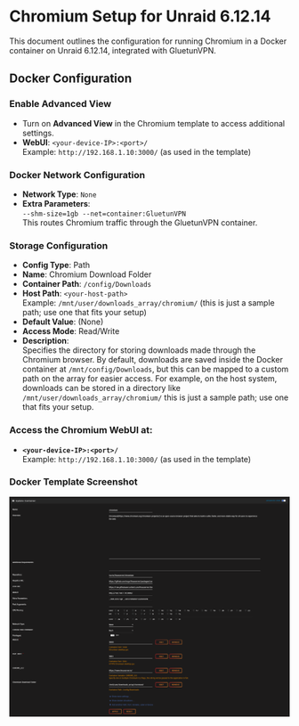 # Chromium Setup for Unraid 6.12.14

This document outlines the configuration for running Chromium in a Docker container on Unraid 6.12.14, integrated with GluetunVPN.

## Docker Configuration

### Enable Advanced View
- Turn on **Advanced View** in the Chromium template to access additional settings.
- **WebUI**: `<your-device-IP>:<port>/`  
  Example: `http://192.168.1.10:3000/` (as used in the template)

### Docker Network Configuration
- **Network Type**: `None`
- **Extra Parameters**:  
  `--shm-size=1gb --net=container:GluetunVPN`  
  This routes Chromium traffic through the GluetunVPN container.

### Storage Configuration
- **Config Type**: Path
- **Name**: Chromium Download Folder
- **Container Path**: `/config/Downloads`
- **Host Path**: `<your-host-path>`  
  Example: `/mnt/user/downloads_array/chromium/` (this is just a sample path; use one that fits your setup)
- **Default Value**: (None)
- **Access Mode**: Read/Write
- **Description**:  
  Specifies the directory for storing downloads made through the Chromium browser. By default, downloads are saved inside the Docker container at `/mnt/config/Downloads`, but this can be mapped to a custom path on the array for easier access. For example, on the host system, downloads can be stored in a directory like `/mnt/user/downloads_array/chromium/` this is just a sample path; use one that fits your setup.

### Access the Chromium WebUI at:
- **`<your-device-IP>:<port>/`**  
  Example: `http://192.168.1.10:3000/` (as used in the template)


### Docker Template Screenshot
![Chromium Docker Template](https://github.com/RzrZrx/Gluetun-qBittorrent-Port-Updater-Script-For-unRAID/blob/main/Setup/img/chromium_template.png)
